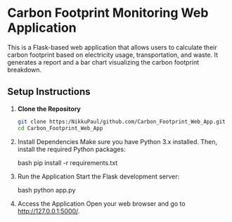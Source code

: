 # Carbon Footprint Monitoring Web Application

This is a Flask-based web application that allows users to calculate their carbon footprint based on electricity usage, transportation, and waste. It generates a report and a bar chart visualizing the carbon footprint breakdown.

## Setup Instructions

1. **Clone the Repository**
   ```bash
   git clone https:/NikkuPaul/github.com/Carbon_Footprint_Web_App.git
   cd Carbon_Footprint_Web_App

2. Install Dependencies
   Make sure you have Python 3.x installed. Then, install the required Python packages:

    bash
    pip install -r requirements.txt

3. Run the Application
   Start the Flask development server:

   bash
   python app.py

4. Access the Application
   Open your web browser and go to http://127.0.0.1:5000/.

   
